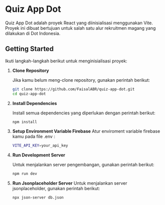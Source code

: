 # Quiz App Dot

Quiz App Dot adalah proyek React yang diinisialisasi menggunakan Vite. Proyek ini dibuat bertujuan untuk salah satu alur rekruitmen magang yang dilakukan di Dot Indonesia.

## Getting Started

Ikuti langkah-langkah berikut untuk menginisialisasi proyek:

1. **Clone Repository**

   Jika kamu belum meng-clone repository, gunakan perintah berikut:

   ```bash
   git clone https://github.com/FaisalABR/quiz-app-dot.git
   cd quiz-app-dot
   ```

2. **Install Dependencies**

   Install semua dependencies yang diperlukan dengan perintah berikut:

   ```bash
   npm install
   ```

3. **Setup Environment Variable Firebase**
   Atur enviroment variable firebase kamu pada file .env :

   ```bash
   VITE_API_KEY=your_api_key
   ```

4. **Run Development Server**

   Untuk menjalankan server pengembangan, gunakan perintah berikut:

   ```bash
   npm run dev
   ```

5. **Run Jsonplaceholder Server**
   Untuk menjalankan server jsonplaceholder, gunakan perintah berikut:

   ```bash
   npx json-server db.json
   ```
